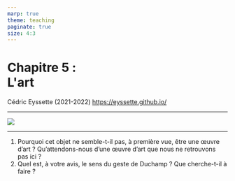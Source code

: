```yaml
---
marp: true
theme: teaching
paginate: true
size: 4:3
---
```


<!-- _class: titre -->

# Chapitre 5 : <br>L'art <!-- fit -->
Cédric Eyssette (2021-2022)
https://eyssette.github.io/


---
<!-- _class: i1t0 pp -->

![](https://www.tate.org.uk/art/images/work/T/T07/T07573_10.jpg)


---
<!-- _class:  -->

1) Pourquoi cet objet ne semble-t-il pas, à première vue, être une œuvre d’art ? Qu’attendons-nous d’une œuvre d’art que nous ne retrouvons pas ici ?
2) Quel est, à votre avis, le sens du geste de Duchamp ? Que cherche-t-il à faire ?

<!--

https://raw.githubusercontent.com/eyssette/graphviz-examples/master/diagram/fountain-duchamp.svg


Fountain de Duchamp est un objet destiné à nous faire réfléchir à l'art lui-même, à ce qu'on attend d'une œuvre. Si Duchamp choisit un urinoir, qui n'est qu'un objet commun, utile, laid, sans signification, sans originalité, qui ne suscite aucune émotion si ce n'est de dégoût, c'est justement parce que cet objet n'a aucune des caractéristiques que nous attendons généralement lorsque nous sommes face à une œuvre d'art.

D'ordinaire, ce qui fait la valeur d'une œuvre, cela semble être : son caractère exceptionnel, sa beauté, sa signication profonde, les émotions qu'elles communiquent … Mais existe-t-il vraiment une définition de ce qui fait la valeur de l'art ? Le geste provoquant de Duchamp nous invite à examiner cette question et à prendre conscience du problème qu'elle pose.
 -->